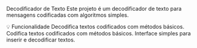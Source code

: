 Decodificador de Texto
Este projeto é um decodificador de texto para mensagens codificadas com algoritmos simples.

💡 Funcionalidade
Decodifica textos codificados com métodos básicos.
Codifica textos codificados com métodos básicos.
Interface simples para inserir e decodificar textos.
